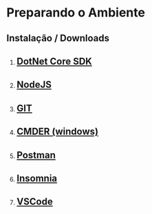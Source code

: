 # Preparando o Ambiente

## Instalação / Downloads

1. ## [DotNet Core SDK](https://dotnet.microsoft.com/download)

2) ## [NodeJS](https://nodejs.org/en/)

3) ## [GIT](https://git-scm.com/downloads)

4. ## [CMDER (windows)](https://cmder.net/)

5) ## [Postman](https://www.getpostman.com/downloads/)

6. ## [Insomnia](https://insomnia.rest/)

7) ## [VSCode](https://code.visualstudio.com/download)
